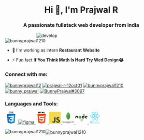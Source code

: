 <h1 align="center">Hi 👋, I'm Prajwal R</h1>
<h3 align="center">A passionate fullstack web developer from India</h3>

<img align="right" alt="develop" width="400" src= "https://miraculoussoft.com/wp-content/uploads/2022/03/best-PHP-Development-Services-new-york.gif">

<p align="left"> <img src="https://komarev.com/ghpvc/?username=bunnyprajwal1210&label=Profile%20views&color=0e75b6&style=flat" alt="bunnyprajwal1210" /> </p>

- 🔭 I'm working as intern **Restaurant Website**

- ⚡ Fun fact **If You Think Math Is Hard Try Wed Design😂**

<h3 align="left">Connect with me:</h3>
<p align="left">
<a href="https://twitter.com/bunnyprajwal12" target="blank"><img align="center" src="https://raw.githubusercontent.com/rahuldkjain/github-profile-readme-generator/master/src/images/icons/Social/twitter.svg" alt="bunnyprajwal12" height="30" width="40" /></a>
<a href="https://linkedin.com/in/prajwal-r-12oct01" target="blank"><img align="center" src="https://raw.githubusercontent.com/rahuldkjain/github-profile-readme-generator/master/src/images/icons/Social/linked-in-alt.svg" alt="prajwal-r-12oct01" height="30" width="40" /></a>
<a href="https://fb.com/bunnyprajwal1210" target="blank"><img align="center" src="https://raw.githubusercontent.com/rahuldkjain/github-profile-readme-generator/master/src/images/icons/Social/facebook.svg" alt="bunnyprajwal1210" height="30" width="40" /></a>
<a href="https://instagram.com/bunny_prajwal" target="blank"><img align="center" src="https://raw.githubusercontent.com/rahuldkjain/github-profile-readme-generator/master/src/images/icons/Social/instagram.svg" alt="bunny_prajwal" height="30" width="40" /></a>
<a href="https://discord.gg/BunnyPrajwal#3097" target="blank"><img align="center" src="https://raw.githubusercontent.com/rahuldkjain/github-profile-readme-generator/master/src/images/icons/Social/discord.svg" alt="BunnyPrajwal#3097" height="30" width="40" /></a>
</p>

<h3 align="left">Languages and Tools:</h3>
<p align="left"> <a href="https://www.w3schools.com/css/" target="_blank" rel="noreferrer"> <img src="https://raw.githubusercontent.com/devicons/devicon/master/icons/css3/css3-original-wordmark.svg" alt="css3" width="40" height="40"/> </a>  </a> <a href="https://www.figma.com/" target="_blank" rel="noreferrer"> <img src="https://www.vectorlogo.zone/logos/figma/figma-icon.svg" alt="figma" width="40" height="40"/> </a> <a href="https://www.w3.org/html/" target="_blank" rel="noreferrer"> <img src="https://raw.githubusercontent.com/devicons/devicon/master/icons/html5/html5-original-wordmark.svg" alt="html5" width="40" height="40"/> </a> <a href="https://developer.mozilla.org/en-US/docs/Web/JavaScript" target="_blank" rel="noreferrer"> <img src="https://raw.githubusercontent.com/devicons/devicon/master/icons/javascript/javascript-original.svg" alt="javascript" width="40" height="40"/> </a> <a href="https://www.mongodb.com/" target="_blank" rel="noreferrer"> <img src="https://raw.githubusercontent.com/devicons/devicon/master/icons/mongodb/mongodb-original-wordmark.svg" alt="mongodb" width="40" height="40"/> </a> <a href="https://nodejs.org" target="_blank" rel="noreferrer"> <img src="https://raw.githubusercontent.com/devicons/devicon/master/icons/nodejs/nodejs-original-wordmark.svg" alt="nodejs" width="40" height="40"/> </a> <a href="https://reactjs.org/" target="_blank" rel="noreferrer"> <img src="https://raw.githubusercontent.com/devicons/devicon/master/icons/react/react-original-wordmark.svg" alt="react" width="40" height="40"/> </a> </p>

<p><img align="left" src="https://github-readme-stats.vercel.app/api/top-langs?username=bunnyprajwal1210&show_icons=true&locale=en&layout=compact" alt="bunnyprajwal1210" /></p>

<p><img align="center" src="https://github-readme-streak-stats.herokuapp.com/?user=bunnyprajwal1210&" alt="bunnyprajwal1210" /></p>
